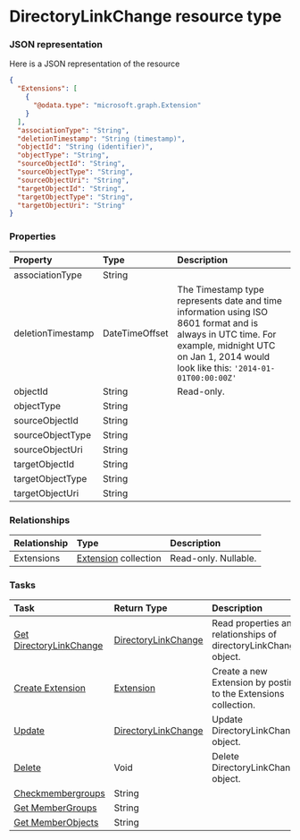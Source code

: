 # DirectoryLinkChange resource type



### JSON representation

Here is a JSON representation of the resource

```json
{
  "Extensions": [
    {
      "@odata.type": "microsoft.graph.Extension"
    }
  ],
  "associationType": "String",
  "deletionTimestamp": "String (timestamp)",
  "objectId": "String (identifier)",
  "objectType": "String",
  "sourceObjectId": "String",
  "sourceObjectType": "String",
  "sourceObjectUri": "String",
  "targetObjectId": "String",
  "targetObjectType": "String",
  "targetObjectUri": "String"
}

```
### Properties
| Property	   | Type	|Description|
|:---------------|:--------|:----------|
|associationType|String||
|deletionTimestamp|DateTimeOffset|The Timestamp type represents date and time information using ISO 8601 format and is always in UTC time. For example, midnight UTC on Jan 1, 2014 would look like this: `'2014-01-01T00:00:00Z'`|
|objectId|String| Read-only.|
|objectType|String||
|sourceObjectId|String||
|sourceObjectType|String||
|sourceObjectUri|String||
|targetObjectId|String||
|targetObjectType|String||
|targetObjectUri|String||

### Relationships
| Relationship | Type	|Description|
|:---------------|:--------|:----------|
|Extensions|[Extension](extension.md) collection| Read-only. Nullable.|

### Tasks

| Task		   | Return Type	|Description|
|:---------------|:--------|:----------|
|[Get DirectoryLinkChange](../api/directorylinkchange_get.md) | [DirectoryLinkChange](directorylinkchange.md) |Read properties and relationships of directoryLinkChange object.|
|[Create Extension](../api/directorylinkchange_post_extensions.md) |[Extension](extension.md)| Create a new Extension by posting to the Extensions collection.|
|[Update](../api/directorylinkchange_update.md) | [DirectoryLinkChange](directorylinkchange.md)	|Update DirectoryLinkChange object. |
|[Delete](../api/directorylinkchange_delete.md) | Void	|Delete DirectoryLinkChange object. |
|[Checkmembergroups](../api/directorylinkchange_checkmembergroups.md)|String||
|[Get MemberGroups](../api/directorylinkchange_getmembergroups.md)|String||
|[Get MemberObjects](../api/directorylinkchange_getmemberobjects.md)|String||

<!-- uuid: 9b0cfe31-7eeb-4fcc-8ef0-1a4c510e8587
2015-10-09 18:16:06 UTC -->
